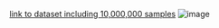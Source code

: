 
[link to dataset including 10,000,000 samples](https://drive.google.com/file/d/1OzVRCh9y0fFKOrlGUhsry7LksdCXkJJF/view?usp=sharing)
![image](https://github.com/user-attachments/assets/8411ace3-59ea-452f-8c09-02d9f7f62dd6)

